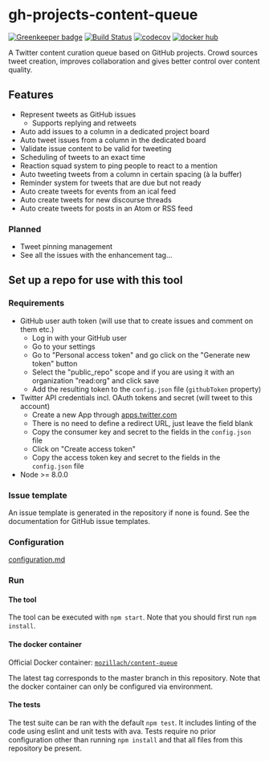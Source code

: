 # gh-projects-content-queue

[![Greenkeeper badge](https://badges.greenkeeper.io/mozillach/gh-projects-content-queue.svg)](https://greenkeeper.io/)
[![Build Status](https://travis-ci.org/mozillach/gh-projects-content-queue.svg?branch=master)](https://travis-ci.org/mozillach/gh-projects-content-queue) [![codecov](https://codecov.io/gh/mozillach/gh-projects-content-queue/branch/master/graph/badge.svg)](https://codecov.io/gh/mozillach/gh-projects-content-queue) [![docker hub](https://img.shields.io/docker/build/mozillach/content-queue.svg)](https://hub.docker.com/r/mozillach/content-queue/builds)

A Twitter content curation queue based on GitHub projects. Crowd sources tweet
creation, improves collaboration and gives better control over content quality.

## Features

- Represent tweets as GitHub issues
    - Supports replying and retweets
- Auto add issues to a column in a dedicated project board
- Auto tweet issues from a column in the dedicated board
- Validate issue content to be valid for tweeting
- Scheduling of tweets to an exact time
- Reaction squad system to ping people to react to a mention
- Auto tweeting tweets from a column in certain spacing (à la buffer)
- Reminder system for tweets that are due but not ready
- Auto create tweets for events from an ical feed
- Auto create tweets for new discourse threads
- Auto create tweets for posts in an Atom or RSS feed

### Planned
- Tweet pinning management
- See all the issues with the enhancement tag...

## Set up a repo for use with this tool

### Requirements
- GitHub user auth token (will use that to create issues and comment on them etc.)
    - Log in with your GitHub user
    - Go to your settings
    - Go to "Personal access token" and go click on the "Generate new token" button
    - Select the "public_repo" scope and if you are using it with an organization "read:org" and click save
    - Add the resulting token to the `config.json` file (`githubToken` property)
- Twitter API credentials incl. OAuth tokens and secret (will tweet to this account)
    - Create a new App through [apps.twitter.com](https://apps.twitter.com/)
    - There is no need to define a redirect URL, just leave the field blank
    - Copy the consumer key and secret to the fields in the `config.json` file
    - Click on "Create access token"
    - Copy the access token key and secret to the fields in the `config.json` file
- Node >= 8.0.0

### Issue template
An issue template is generated in the repository if none is found. See the documentation for GitHub issue templates.

### Configuration
[configuration.md](docs/configuration.md)

### Run
#### The tool
The tool can be executed with `npm start`. Note that you should first run `npm install`.

#### The docker container
Official Docker container: [`mozillach/content-queue`](https://hub.docker.com/r/mozillach/content-queue)

The latest tag corresponds to the master branch in this repository. Note that the docker container can only be configured via environment.

#### The tests
The test suite can be ran with the default `npm test`. It includes linting of the code using eslint and unit tests with ava. Tests require no prior configuration other than running `npm install` and that all files from this repository be present.

